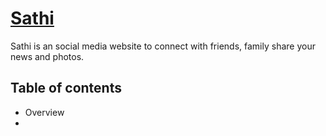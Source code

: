 # <a href="https://justwriteit.onrender.com/">Sathi</a>
Sathi is an social media website to connect with friends, family share your news and photos. 

## Table of contents
- Overview
- 
